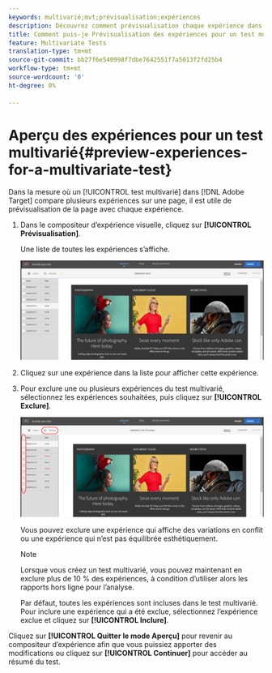 ```yaml
---
keywords: multivarié;mvt;prévisualisation;expériences
description: Découvrez comment prévisualisation chaque expérience dans une activité de test multivarié (MVT) dans Adobe Target à l’aide du compositeur d’expérience visuelle (VEC).
title: Comment puis-je Prévisualisation des expériences pour un test multivarié (MVT) ?
feature: Multivariate Tests
translation-type: tm+mt
source-git-commit: bb27f6e540998f7dbe7642551f7a5013f2fd25b4
workflow-type: tm+mt
source-wordcount: '0'
ht-degree: 0%

---
```



# Aperçu des expériences pour un test multivarié{#preview-experiences-for-a-multivariate-test}

Dans la mesure où un [!UICONTROL test multivarié] dans [!DNL Adobe Target] compare plusieurs expériences sur une page, il est utile de prévisualisation de la page avec chaque expérience.

1. Dans le compositeur d’expérience visuelle, cliquez sur **[!UICONTROL Prévisualisation]**.

   Une liste de toutes les expériences s’affiche.

   ![](assets/preview.png)

1. Cliquez sur une expérience dans la liste pour afficher cette expérience.

1. Pour exclure une ou plusieurs expériences du test multivarié, sélectionnez les expériences souhaitées, puis cliquez sur **[!UICONTROL Exclure]**.

   ![Exclusion d’expériences](/help/c-activities/c-multivariate-testing/t-create-multivariate-test/assets/preview-mvt-exclude.png)

   Vous pouvez exclure une expérience qui affiche des variations en conflit ou une expérience qui n’est pas équilibrée esthétiquement.

   >[!NOTE]
   >
   >Lorsque vous créez un test multivarié, vous pouvez maintenant en exclure plus de 10 % des expériences, à condition d’utiliser alors les rapports hors ligne pour l’analyse.

   Par défaut, toutes les expériences sont incluses dans le test multivarié. Pour inclure une expérience qui a été exclue, sélectionnez l’expérience exclue et cliquez sur **[!UICONTROL Inclure]**.

Cliquez sur **[!UICONTROL Quitter le mode Aperçu]** pour revenir au compositeur d’expérience afin que vous puissiez apporter des modifications ou cliquez sur **[!UICONTROL Continuer]** pour accéder au résumé du test.


